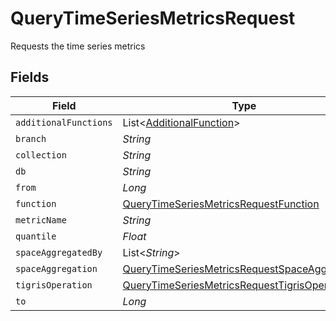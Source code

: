 # QueryTimeSeriesMetricsRequest

Requests the time series metrics


## Fields

| Field                                                                                                                 | Type                                                                                                                  | Required                                                                                                              | Description                                                                                                           |
| --------------------------------------------------------------------------------------------------------------------- | --------------------------------------------------------------------------------------------------------------------- | --------------------------------------------------------------------------------------------------------------------- | --------------------------------------------------------------------------------------------------------------------- |
| `additionalFunctions`                                                                                                 | List<[AdditionalFunction](../../models/shared/AdditionalFunction.md)>                                                 | :heavy_minus_sign:                                                                                                    | N/A                                                                                                                   |
| `branch`                                                                                                              | *String*                                                                                                              | :heavy_minus_sign:                                                                                                    | N/A                                                                                                                   |
| `collection`                                                                                                          | *String*                                                                                                              | :heavy_minus_sign:                                                                                                    | N/A                                                                                                                   |
| `db`                                                                                                                  | *String*                                                                                                              | :heavy_minus_sign:                                                                                                    | N/A                                                                                                                   |
| `from`                                                                                                                | *Long*                                                                                                                | :heavy_minus_sign:                                                                                                    | N/A                                                                                                                   |
| `function`                                                                                                            | [QueryTimeSeriesMetricsRequestFunction](../../models/shared/QueryTimeSeriesMetricsRequestFunction.md)                 | :heavy_minus_sign:                                                                                                    | N/A                                                                                                                   |
| `metricName`                                                                                                          | *String*                                                                                                              | :heavy_minus_sign:                                                                                                    | N/A                                                                                                                   |
| `quantile`                                                                                                            | *Float*                                                                                                               | :heavy_minus_sign:                                                                                                    | N/A                                                                                                                   |
| `spaceAggregatedBy`                                                                                                   | List<*String*>                                                                                                        | :heavy_minus_sign:                                                                                                    | N/A                                                                                                                   |
| `spaceAggregation`                                                                                                    | [QueryTimeSeriesMetricsRequestSpaceAggregation](../../models/shared/QueryTimeSeriesMetricsRequestSpaceAggregation.md) | :heavy_minus_sign:                                                                                                    | N/A                                                                                                                   |
| `tigrisOperation`                                                                                                     | [QueryTimeSeriesMetricsRequestTigrisOperation](../../models/shared/QueryTimeSeriesMetricsRequestTigrisOperation.md)   | :heavy_minus_sign:                                                                                                    | N/A                                                                                                                   |
| `to`                                                                                                                  | *Long*                                                                                                                | :heavy_minus_sign:                                                                                                    | N/A                                                                                                                   |